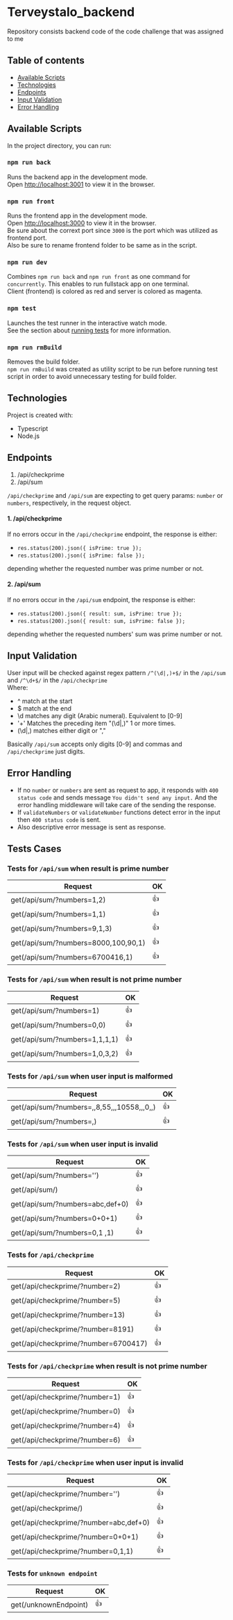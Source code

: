 # Terveystalo_backend
Repository consists backend code of the code challenge that was assigned to me

## Table of contents
* [Available Scripts](#available-scripts)
* [Technologies](#technologies)
* [Endpoints](#endpoints)
* [Input Validation](#input-validation)
* [Error Handling](*error-handling)

## Available Scripts

In the project directory, you can run:

### `npm run back`

Runs the backend app in the development mode.\
Open [http://localhost:3001](http://localhost:3001) to view it in the browser.

### `npm run front`

Runs the frontend app in the development mode.\
Open [http://localhost:3000](http://localhost:3000) to view it in the browser.\
Be sure about the corrext port since `3000` is the port which was utilized as frontend port.\
Also be sure to rename frontend folder to be same as in the script.

### `npm run dev`

Combines `npm run back` and `npm run front` as one command for `concurrently`. This enables to run fullstack app on one terminal.\
Client (frontend) is colored as red and server is colored as magenta.

### `npm test`

Launches the test runner in the interactive watch mode.\
See the section about [running tests](https://facebook.github.io/create-react-app/docs/running-tests) for more information.

### `npm run rmBuild`

Removes the build folder.\
`npm run rmBuild` was created as utility script to be run before running test script in order to avoid unnecessary testing for build folder.

## Technologies
Project is created with:
* Typescript
* Node.js

## Endpoints
1. /api/checkprime
2. /api/sum

`/api/checkprime` and `/api/sum` are expecting to get query params: `number` or `numbers`, respectively, in the request object.

#### 1. /api/checkprime
If no errors occur in the `/api/checkprime` endpoint, the response is either:
- `res.status(200).json({ isPrime: true });`
- `res.status(200).json({ isPrime: false });`

depending whether the requested number was prime number or not.

#### 2. /api/sum
If no errors occur in the `/api/sum` endpoint, the response is either:
- `res.status(200).json({ result: sum, isPrime: true });`
- `res.status(200).json({ result: sum, isPrime: false });`

depending whether the requested numbers' sum was prime number or not.

## Input Validation

User input will be checked against regex pattern `/^(\d|,)+$/` in the `/api/sum` and `/^\d+$/` in the `/api/checkprime`\
Where:
- ^ match at the start
- $ match at the end
- \d matches any digit (Arabic numeral). Equivalent to [0-9]
- '+' Matches the preceding item "(\d|,)" 1 or more times. 
- (\d|,) matches either digit or ","

Basically `/api/sum` accepts only digits [0-9] and commas and `/api/checkprime` just digits.

## Error Handling

- If no `number` or `numbers` are sent as request to app, it responds with `400 status code` and sends message `You didn't send any input.` And the error handling middleware will take care of the sending the response.
- If `validateNumbers` or `validateNumber` functions detect error in the input then `400 status code` is sent.
- Also descriptive error message is sent as response.

## Tests Cases

### Tests for `/api/sum` when result is prime number
| Request | OK |
--- | --- |
get(/api/sum/?numbers=1,2) | 👍 |
get(/api/sum/?numbers=1,1) | 👍 |
get(/api/sum/?numbers=9,1,3) | 👍 |
get(/api/sum/?numbers=8000,100,90,1) | 👍 |
get(/api/sum/?numbers=6700416,1) | 👍 |

### Tests for `/api/sum` when result is not prime number
| Request | OK |
--- | --- |
get(/api/sum/?numbers=1) | 👍 |
get(/api/sum/?numbers=0,0) | 👍 |
get(/api/sum/?numbers=1,1,1,1) | 👍 |
get(/api/sum/?numbers=1,0,3,2) | 👍 |

### Tests for `/api/sum` when user input is malformed
| Request | OK |
--- | --- |
get(/api/sum/?numbers=,,8,55,,,10558,,,0,,) | 👍 |
get(/api/sum/?numbers=,) | 👍 |

### Tests for `/api/sum` when user input is invalid
| Request | OK |
--- | --- |
get(/api/sum/?numbers='') | 👍 |
get(/api/sum/) | 👍 |
get(/api/sum/?numbers=abc,def+0) | 👍 |
get(/api/sum/?numbers=0+0+1) | 👍 |
get(/api/sum/?numbers=0,1 ,1) | 👍 |

### Tests for `/api/checkprime`
| Request | OK |
--- | --- |
get(/api/checkprime/?number=2) | 👍 |
get(/api/checkprime/?number=5) | 👍 |
get(/api/checkprime/?number=13) | 👍 |
get(/api/checkprime/?number=8191) | 👍 |
get(/api/checkprime/?number=6700417) | 👍 |


### Tests for `/api/checkprime` when result is not prime number
| Request | OK |
--- | --- |
get(/api/checkprime/?number=1) | 👍 |
get(/api/checkprime/?number=0) | 👍 |
get(/api/checkprime/?number=4) | 👍 |
get(/api/checkprime/?number=6) | 👍 |

### Tests for `/api/checkprime` when user input is invalid
| Request | OK |
--- | --- |
get(/api/checkprime/?number='') | 👍 |
get(/api/checkprime/) | 👍 |
get(/api/checkprime/?number=abc,def+0) | 👍 |
get(/api/checkprime/?number=0+0+1) | 👍 |
get(/api/checkprime/?number=0,1,1) | 👍 |

### Tests for `unknown endpoint`
| Request | OK |
--- | --- |
get(/unknownEndpoint) | 👍 |

